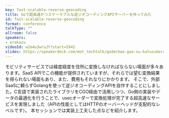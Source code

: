 ```yaml
---
key: fast-scalable-reverse-geocoding
title: Goで超高速かつスケーラブルな逆ジオコーディングAPIサーバーを作ってみた
id: fast-scalable-reverse-geocoding
format: conference
talkType: ""
allroom: false
speakers:
- erakazu
videoId: w2m4u3wruJY?start=5942
slides: https://speakerdeck.com/mot_techtalk/godechao-gao-su-katusukeraburunani-ziokodeinguapisabawozuo-tutemita
---
```

モビリティサービスでは緯度経度を住所に変換しなければならない場面が多々あります。SaaS APIでこの機能が提供されていますが、それらでは望む変換結果を得られない場面もあり、また、費用もそれなりにかかります。
そこで、外部SaaSに頼らずGolangを使って逆ジオコーディングAPIを自作することにしました。C言語で実装されたライブラリをCGO経由で活用しつつ、Go側の実装やデータの最適化を行うことで、usecオーダーで変換処理が完了する超高速なサービスを実現しました（APIの性能としてはHTTPのオーバーヘッドが支配的なレベルです）。
本セッションでは実装上工夫した点などを紹介します。
